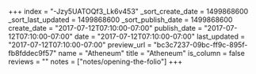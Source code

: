 +++
index = "-Jzy5UATOQf3_Lk6v453"
_sort_create_date = 1499868600
_sort_last_updated = 1499868600
_sort_publish_date = 1499868600
create_date = "2017-07-12T07:10:00-07:00"
publish_date = "2017-07-12T07:10:00-07:00"
date = "2017-07-12T07:10:00-07:00"
last_updated = "2017-07-12T07:10:00-07:00"
preview_url = "bc3c7237-09bc-ff9c-895f-fb8fddec9f57"
name = "Atheneum"
title = "Atheneum"
is_column = false
reviews = ""
notes = ["notes/opening-the-folio"]
+++

